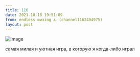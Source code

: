 ```yaml
---
title: 116
date: 2021-10-18 19:51:09
from: endless шизing ⍼ (channel1162404975)
layout: post
---
```


![image](photos/photo_4@18-10-2021_19-51-09.jpg)

самая милая и уютная игра, в которую я когда-либо играл
